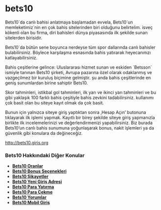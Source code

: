 # bets10
Bets10\`da canlı bahisi anlatmaya başlamadan evvela, Bets10\`un memleketimiz\`nin en çok bahis sitelerinden biri olduğunu belirtelim. isveç kökenli olan bu firma, diri bahisleri dünya piyasasında ilk şekilde sunan sitelerden birisidir. 

Bets10\`da bütün sene boyunca nerdeyse tüm spor dallarında canlı bahisler bulabilirsiniz. Böylece karşılaşma esnasında bahis yatırarak heyecanınızı katlayabilirsiniz. 

Bahis çeşitlerine gelince: Uluslararası hizmet sunan ve eskiden \`Betsson\` ismiyle tanınan Bets10 şirketi, Avrupa pazarına özel olarak odaklanmış ve vazgeçilmez bir kuruluş biçimine gelmiştir. şu anda bahis çeşitlerinde en geniş sunumlardan birine sahiptir Bets10. 

Skor tahminleri, istikbal gol tahminleri, ilk yarı ve ikinci yarı tahminleri ve bu gibi yaklaşık 100 farklı bahis çeşitiyle bahis zevkini tadabilirsiniz. kullanımı çok basit olan bu siteye kayıt olmak da çok basit. 

Bunun için yalnızca siteye giriş yaptıktan sonra ‚Hesap Açın’ butonuna tıklayarak ilk işlemi yapmak. Kayıtlı bir birey şekilde siteye giriş yapmanızla birlikte ilk incelemelerinizi ve değerlendirmenizi yapabilirsiniz. Biz burada Bets10’un canlı bahis sunumuna yoğunlaşarak bonus, nakit işlemleri ya da güvenlik gibi konulara da değineceğiz. 

http://bets10.giris.org
<h3 style="text-align: justify;">Bets10 Hakkındaki Diğer Konular</h3>
<ul>
<li style="text-align: justify;"><strong><a href="http://bets10.giris.org/oranlar">Bets10 Oranlar</a></strong></li>
<li style="text-align: justify;"><strong><a href="http://bets10.giris.org/bonuslar">Bets10 Bonus Seçenekleri</a></strong></li>
<li style="text-align: justify;"><strong><a href="http://bets10.giris.org/sikayetler">Bets10 Şikayetler</a></strong></li>
<li style="text-align: justify;"><strong><a href="http://bets10.giris.org/yeni-giris-adresi">Bets10 Yeni Giriş Adresi</a></strong></li>
<li style="text-align: justify;"><strong><a href="http://bets10.giris.org/para-yatirma">Bets10 Para Yatırma</a></strong></li>
<li style="text-align: justify;"><strong><a href="http://bets10.giris.org/para-cekme">Bets10 Para Çekme</a></strong></li>
<li style="text-align: justify;"><strong><a href="http://bets10.giris.org/yorumlar">Bets10 Yorumlar</a></strong></li>
<li style="text-align: justify;"><strong><a href="http://bets10.giris.org/mobil">Bets10 Mobil Giriş</a></strong></li>
</ul>

